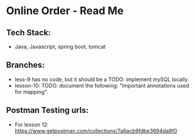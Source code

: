 # Online Order - Read Me

## Tech Stack:
- Java, Javascript, spring boot, tomcat

## Branches: 
- less-9 has no code, but it should be a TODO: implement mySQL locally. 
- lesson-10: TODO: document the following: "Important annotations used for mapping".

## Postman Testing urls: 
- For lesson 12: https://www.getpostman.com/collections/7a6acb9fdbe3694da8f0